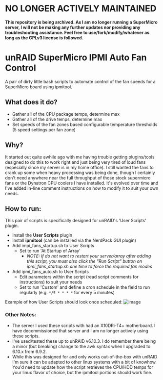 # **NO LONGER ACTIVELY MAINTAINED**
**This repository is being archived. As I am no longer running a SuperMicro server, I will not be making any further updates nor providing any troubleshooting assistance. Feel free to use/fork/modify/whatever as long as the GPLv3 license is followed.**

# unRAID SuperMicro IPMI Auto Fan Control
A pair of dirty little bash scripts to automate control of the fan speeds for a SuperMicro board using ipmitool. 

## What does it do?
- Gather all of the CPU package temps, determine max
- Gather all of the drive temps, determine max
- Set speeds of the fan zones based configurable temperature thresholds (5 speed settings per fan zone)

## Why?
It started out quite awhile ago with me having trouble getting plugins/tools designed to do this to work right and just being very tired of loud fans (especially since my server is in my home office). I still wanted the fans to crank up some when heavy processing was being done, though I certainly don't need anywhere near the full throughput of those stock supermicro fans or the Dynatron CPU coolers I have installed. It's evolved over time and I've added in-line comment instructions on how to modify it to suit your own needs.

## How to run:
This pair of scripts is specifically designed for unRAID's 'User Scripts' plugin. 
- Install the **User Scripts** plugin
- Install **ipmitool** (can be installed via the NerdPack GUI plugin)
- Add impi_fans_startup.sh to User Scripts
  - Set to run 'At Startup of Array'
    - _NOTE: If do not want to restart your server/array after adding this script, you must also click the "Run Script" button on ipmi_fans_startup.sh one time to force the required fan modes_
- Add ipmi_fans_auto.sh to User Scripts
  - Edit parameters within the script (read script comments for instructions) to suit your needs
  - Set to run 'Custom' and define a cron schedule in the field to run regularly (e.g. `*/5 * * * *` for every 5 minutes)

Example of how User Scripts should look once scheduled:
![image](https://user-images.githubusercontent.com/34625175/174487053-fbc9afcd-d289-44c6-ae86-fcc3e336601d.png)


### Other Notes:
- The server I used these scripts with had an X10DRi-T4+ motherboard. I have decommissioned that server and I am no longer actively using these scripts.
- I've used/tested these up to unRAID v6.10.3. I do remember there being a minor (but breaking) change to the awk syntax when I upgraded to 6.10.x from 6.9.2.
- While this was designed for and only works out-of-the-box with unRAID I'm sure it can be adapted to other linux systems with a bit of knowhow. You'd need to update how the script retrieves the CPU/HDD temps for your linux flavor of choice, but the ipmitool portions should work fine.
